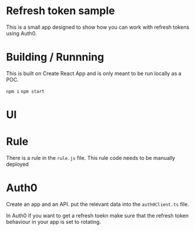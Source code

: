 # Refresh token sample

This is a small app designed to show how you can work with refresh tokens using Auth0.

# Building / Runnning

This is built on Create React App and is only meant to be run locally as a POC.

`npm i`
`npm start`

# UI

# Rule

There is a rule in the `rule.js` file. This rule code needs to be manually deployed

# Auth0

Create an app and an API. put the relevant data into the `auth0Client.ts` file.

In Auth0 if you want to get a refresh toekn make sure that the refresh token behaviour in your app is set to rotating.
